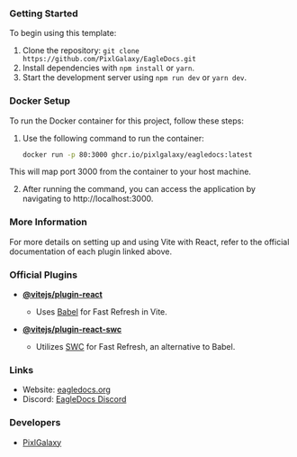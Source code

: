 ### Getting Started

To begin using this template:
1. Clone the repository:
   `git clone https://github.com/PixlGalaxy/EagleDocs.git`
2. Install dependencies with `npm install` or `yarn`.
3. Start the development server using `npm run dev` or `yarn dev`.

### Docker Setup

To run the Docker container for this project, follow these steps:

1. Use the following command to run the container:
   ```bash
   docker run -p 80:3000 ghcr.io/pixlgalaxy/eagledocs:latest

This will map port 3000 from the container to your host machine.

2. After running the command, you can access the application by navigating to http://localhost:3000.

### More Information

For more details on setting up and using Vite with React, refer to the official documentation of each plugin linked above.

### Official Plugins

- **[@vitejs/plugin-react](https://github.com/vitejs/vite-plugin-react/blob/main/packages/plugin-react/README.md)**
  - Uses [Babel](https://babeljs.io/) for Fast Refresh in Vite.

- **[@vitejs/plugin-react-swc](https://github.com/vitejs/vite-plugin-react-swc)**
  - Utilizes [SWC](https://swc.rs/) for Fast Refresh, an alternative to Babel.

### Links

- Website: [eagledocs.org](https://eagledocs.org)
- Discord: [EagleDocs Discord](https://discord.gg/CFS9DSe9RX)

### Developers 
- [PixlGalaxy](https://github.com/PixlGalaxy)
